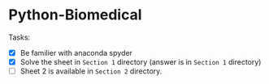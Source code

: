 # Python-Biomedical

Tasks:
- [x] Be familier with anaconda spyder
- [x] Solve the sheet in `Section 1` directory (answer is in `Section 1` directory)
- [ ] Sheet 2 is available in `Section 2` directory.
